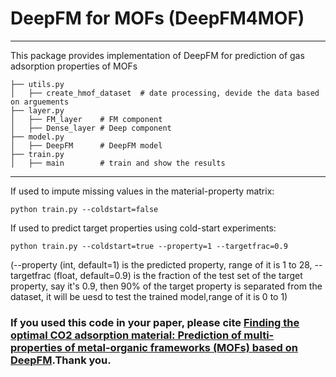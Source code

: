 # DeepFM for MOFs (DeepFM4MOF)
---
This package provides implementation of DeepFM for prediction of gas adsorption properties of MOFs

```shell
├── utils.py   
│   ├── create_hmof_dataset  # date processing, devide the data based on arguements
├── layer.py  
│   ├── FM_layer    # FM component
│   ├── Dense_layer # Deep component
├── model.py  
│   ├── DeepFM      # DeepFM model
├── train.py 
│   ├── main        # train and show the results
```
---
If used to impute missing values in the material-property matrix:
```shell
python train.py --coldstart=false
```
If used to predict target properties using cold-start experiments:

```shell
python train.py --coldstart=true --property=1 --targetfrac=0.9
```
(--property (int, default=1) is the predicted property, range of it is 1 to 28, --targetfrac (float, default=0.9) is the fraction of the test set of the target property, say it's 0.9, then 90% of the target property is separated from the dataset, it will be uesd to test the trained model,range of it is 0 to 1)

### If you used this code in your paper, please cite [Finding the optimal CO2 adsorption material: Prediction of multi-properties of metal-organic frameworks (MOFs) based on DeepFM](https://www.sciencedirect.com/science/article/abs/pii/S1383586622016665).Thank you.